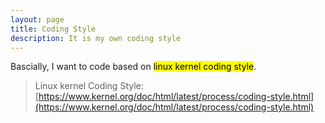 ```yaml
---
layout: page
title: Coding Style
description: It is my own coding style
---
```


Bascially, I want to code based on <mark>linux kernel coding style</mark>.
>Linux kernel Coding Style: [https://www.kernel.org/doc/html/latest/process/coding-style.html](https://www.kernel.org/doc/html/latest/process/coding-style.html)
